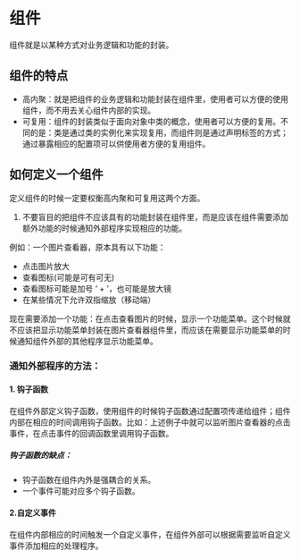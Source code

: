 # 组件

组件就是以某种方式对业务逻辑和功能的封装。

## 组件的特点

- 高内聚：就是把组件的业务逻辑和功能封装在组件里，使用者可以方便的使用组件，而不用去关心组件内部的实现。
- 可复用：组件的封装类似于面向对象中类的概念，使用者可以方便的复用。不同的是：类是通过类的实例化来实现复用，而组件则是通过声明标签的方式；通过暴露相应的配置项可以供使用者方便的复用组件。

## 如何定义一个组件

定义组件的时候一定要权衡高内聚和可复用这两个方面。

1. 不要盲目的把组件不应该具有的功能封装在组件里，而是应该在组件需要添加额外功能的时候通知外部程序实现相应的功能。

例如：一个图片查看器，原本具有以下功能：

- 点击图片放大
- 查看图标(可能是可有可无)
- 查看图标可能是加号 ‘ + ’，也可能是放大镜
- 在某些情况下允许双指缩放（移动端）

现在需要添加一个功能：在点击查看图片的时候，显示一个功能菜单。这个时候就不应该把显示功能菜单封装在图片查看器组件里，而应该在需要显示功能菜单的时候通知组件外部的其他程序显示功能菜单。

### 通知外部程序的方法：

#### 1. 钩子函数

在组件外部定义钩子函数，使用组件的时候钩子函数通过配置项传递给组件；组件内部在相应的时间调用钩子函数。比如：上述例子中就可以监听图片查看器的点击事件，在点击事件的回调函数里调用钩子函数。

##### 钩子函数的缺点：

- 钩子函数在组件内外是强耦合的关系。
- 一个事件可能对应多个钩子函数。

#### 2.自定义事件

在组件内部相应的时间触发一个自定义事件，在组件外部可以根据需要监听自定义事件添加相应的处理程序。

